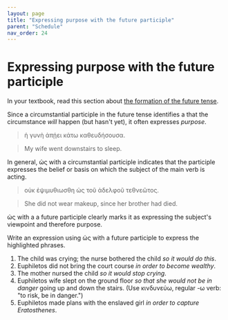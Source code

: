 ```yaml
---
layout: page
title: "Expressing purpose with the future participle"
parent: "Schedule"
nav_order: 24
---
```



# Expressing purpose with the future participle

In your textbook, read this section about [the formation of the future tense](https://hellenike.github.io/textbook/topics/module5/future/).


Since a circumstantial participle in the future tense identifies a that the circumstance *will* happen (but hasn't yet), it often expresses *purpose*. 

 > ἡ γυνὴ ἀπῄει κάτω καθευδήσουσα.

 > My wife went downstairs to sleep.




In general, ὡς with a circumstantial participle indicates that the participle expresses the belief or basis on which the subject of the main verb is acting.   

> οὐκ ἐψιμυθιωσθη ὡς τοῦ ἀδελφοῦ τεθνεῶτος.

> She did not wear makeup, since her brother had died.

ὡς with a a future participle clearly marks it as expressing the subject's viewpoint and therefore purpose.


Write an expression using ὡς with a future participle to express the highlighted phrases.

1. The child was crying; the nurse bothered the child *so it would do this*.
2. Euphiletos did not bring the court course *in order to become wealthy*.
3. The mother nursed the child *so it would stop crying*.
4. Euphiletos wife slept on the ground floor *so that she would not be in danger* going up and down the stairs. (Use κινδυνεύω, regular -ω verb:  "to risk, be in danger.")
5. Euphiletos made plans with the enslaved girl *in order to capture Eratosthenes*.
